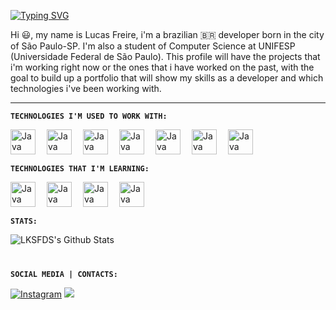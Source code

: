 [![Typing SVG](https://readme-typing-svg.demolab.com?font=Fira+Code&pause=1000&color=35F707&width=435&lines=HELLO+AND+WELCOME+TO+MY+PROFILE)](https://git.io/typing-svg)

Hi 😃, my name is Lucas Freire, i'm a brazilian 🇧🇷 developer born in the city of São Paulo-SP. I'm also a student of Computer Science at UNIFESP (Universidade Federal de São Paulo). This profile will have the projects that i'm working right now or the ones that i have worked on the past, with the goal to build up a portfolio that will show my skills as a developer and which technologies i've been working with.

---

**`TECHNOLOGIES I'M USED TO WORK WITH:`**

<img align="left" alt="Java" width="40px" style="padding-right:15px;" src="https://cdn.jsdelivr.net/gh/devicons/devicon@latest/icons/python/python-original-wordmark.svg" />
<img align="left" alt="Java" width="40px" style="padding-right:15px;"  src="https://cdn.jsdelivr.net/gh/devicons/devicon@latest/icons/c/c-original.svg" />
<img align="left" alt="Java" width="40px" style="padding-right:15px;" src="https://cdn.jsdelivr.net/gh/devicons/devicon@latest/icons/cplusplus/cplusplus-original.svg" />
<img align="left" alt="Java" width="40px" style="padding-right:15px;" src="https://cdn.jsdelivr.net/gh/devicons/devicon@latest/icons/java/java-original-wordmark.svg" />
<img align="left" alt="Java" width="40px" style="padding-right:15px;" src="https://cdn.jsdelivr.net/gh/devicons/devicon@latest/icons/git/git-original.svg" />
<img align="left" alt="Java" width="40px" style="padding-right:15px;" src="https://cdn.jsdelivr.net/gh/devicons/devicon@latest/icons/linux/linux-original.svg" />
<img align="left" alt="Java" width="40px" style="padding-right:15px;" src="https://cdn.jsdelivr.net/gh/devicons/devicon@latest/icons/postgresql/postgresql-original.svg" />            
<br/>

#          

**`TECHNOLOGIES THAT I'M LEARNING:`**

<img align="left" alt="Java" width="40px" style="padding-right:15px;" src="https://cdn.jsdelivr.net/gh/devicons/devicon@latest/icons/solidity/solidity-original.svg" />
<img align="left" alt="Java" width="40px" style="padding-right:15px;" src="https://cdn.jsdelivr.net/gh/devicons/devicon@latest/icons/javascript/javascript-original.svg" />
<img align="left" alt="Java" width="40px" style="padding-right:15px;" src="https://cdn.jsdelivr.net/gh/devicons/devicon@latest/icons/nodejs/nodejs-original.svg" />
<img align="left" alt="Java" width="40px" style="padding-right:15px;" src="https://cdn.jsdelivr.net/gh/devicons/devicon@latest/icons/docker/docker-original.svg" />
<br/>

#

**`STATS:`**

![LKSFDS's Github Stats](https://github-readme-stats.vercel.app/api?username=LKSFDS&show_icons=true&theme=great-gatsby)

#

**`SOCIAL MEDIA | CONTACTS:`**

<div align="left">
          
[![Instagram](https://img.shields.io/badge/Instagram-E4405F?style=for-the-badge&logo=instagram&logoColor=white)](https://www.instagram.com/lcsfds)
<a href = "mailto:lfreire631@gmail.com"><img src="https://img.shields.io/badge/-Gmail-%23333?style=for-the-badge&logo=gmail&logoColor=white" target="_blank"></a>
           
#          
          
          

<!--
**LKSFDS/LKSFDS** is a ✨ _special_ ✨ repository because its `README.md` (this file) appears on your GitHub profile.

Here are some ideas to get you started:

- 🔭 I’m currently working on ...
- 🌱 I’m currently learning ...
- 👯 I’m looking to collaborate on ...
- 🤔 I’m looking for help with ...
- 💬 Ask me about ...
- 📫 How to reach me: ...
- 😄 Pronouns: ...
- ⚡ Fun fact: ...
-->
